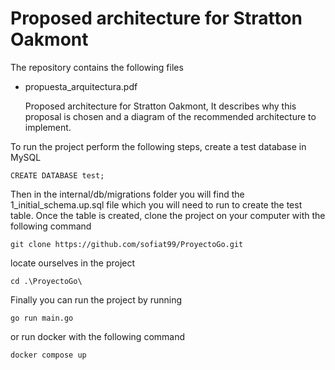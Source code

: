 # Proposed architecture for Stratton Oakmont

The repository contains the following files

- propuesta_arquitectura.pdf

  Proposed architecture for Stratton Oakmont, It describes why this proposal is chosen and a diagram of the recommended architecture to implement.


To run the project perform the following steps, create a test database in MySQL

    CREATE DATABASE test;
    
Then in the internal/db/migrations folder you will find the 1_initial_schema.up.sql file which you will need to run to create the test table. Once the table is created, clone the project on your computer with the following command

    git clone https://github.com/sofiat99/ProyectoGo.git

locate ourselves in the project

    cd .\ProyectoGo\

Finally you can run the project by running 

    go run main.go
    
or run docker with the following command

    docker compose up
    
